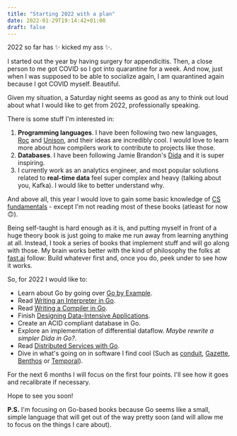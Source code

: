```yaml
---
title: "Starting 2022 with a plan"
date: 2022-01-29T19:14:42+01:00
draft: false
---
```


2022 so far has ✨ kicked my ass ✨.

I started out the year by having surgery for appendicitis. Then, a close person to me got COVID so I got into quarantine for a week. And now, just when I was supposed to be able to socialize again, I am quarantined again because I got COVID myself. Beautiful.

Given my situation, a Saturday night seems as good as any to think out loud about what I would like to get from 2022, professionally speaking.

There is some stuff I'm interested in:
1. **Programming languages**. I have been following two new languages, [Roc](https://www.roc-lang.org/) and [Unison](https://www.unisonweb.org/), and their ideas are incredibly cool. I would love to learn more about how compilers work to contribute to projects like those. 
2. **Databases**. I have been following Jamie Brandon's [Dida](https://github.com/jamii/dida) and it is super inspiring.
3. I currently work as an analytics engineer, and most popular solutions related to **real-time data** feel super complex and heavy (talking about you, Kafka). I would like to better understand why.

And above all, this year I would love to gain some basic knowledge of [CS fundamentals](https://teachyourselfcs.com/) - except I'm not reading most of these books (atleast for now 🙃).

Being self-taught is hard enough as it is, and putting myself in front of a huge theory book is just going to make me run away from learning anything at all. Instead, I took a series of books that implement stuff and will go along with those. My brain works better with the kind of philosophy the folks at [fast.ai](https://www.fast.ai/) follow: Build whatever first and, once you do, peek under to see how it works.

So, for 2022 I would like to:
- Learn about Go by going over [Go by Example](https://gobyexample.com/).
- Read [Writing an Interpreter in Go](https://interpreterbook.com/).
- Read [Writing a Compiler in Go](https://compilerbook.com/).
- Finish [Designing Data-Intensive Applications](https://dataintensive.net/).
- Create an ACID compliant database in Go.
- Explore an implementation of differential dataflow. _Maybe rewrite a simpler Dida in Go?_.
- Read [Distributed Services with Go](https://pragprog.com/titles/tjgo/distributed-services-with-go/).
- Dive in what's going on in software I find cool (Such as [conduit](https://github.com/ConduitIO/conduit), [Gazette](https://github.com/gazette/core), [Benthos](https://github.com/Jeffail/benthos) or [Temporal](https://github.com/temporalio/temporal)).

For the next 6 months I will focus on the first four points.
I'll see how it goes and recalibrate if necessary.

Hope to see you soon!

**P.S.** I'm focusing on Go-based books because Go seems like a small, simple language that will get out of the way pretty soon (and will allow me to focus on the things I care about).